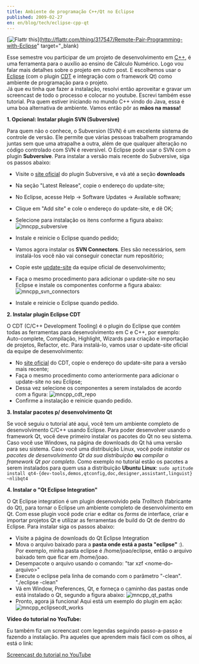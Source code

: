 ```yaml
---
title: Ambiente de programação C++/Qt no Eclipse
published: 2009-02-27
en: en/blog/tech/eclipse-cpp-qt
---
```


[![Flattr this](http://api.flattr.com/button/flattr-badge-large.png)](http://flattr.com/thing/317547/Remote-Pair-Programming-with-Eclipse" target="_blank)

Esse semestre vou participar de um projeto de desenvolvimento em [C++][cpp], é uma ferramenta para o auxílio ao ensino de Cálculo Numérico.
Logo vou falar mais detalhes sobre o projeto em outro post.
E escolhemos usar o [Eclipse] (com o plugin [CDT] e integração com o framework Qt) como ambiente de programação para o projeto.  
Já que eu tinha que fazer a instalação, resolvi então aproveitar e gravar um screencast de todo o processo e colocar no youtube.
Escrevi também esse tutorial.
Pra quem estiver iniciando no mundo C++ vindo do Java, essa é uma boa alternativa de ambiente.
Vamos então pôr as **mãos na massa!**

[cpp]: <http://en.wikipedia.org/wiki/C%2B%2B>
[Eclipse]: <http://www.eclipse.org>
[CDT]: <http://eclipse.org/cdt>

<!--more-->

**1. Opcional: Instalar plugin SVN (Subversive)**

Para quem não o conhece, o Subversion (SVN) é um excelente sistema de controle de versão.
Ele permite que várias pessoas trabalhem programando juntas sem que uma atrapalhe a outra, além de que qualquer alteração no código controlado com SVN é reversível.
O Eclipse pode usar o SVN com o plugin **Subversive**.
Para instalar a versão mais recente do Subversive, siga os passos abaixo:

 * Visite o [site oficial][1] do plugin Subversive, e vá até a seção **downloads**
 * Na seção "Latest Release", copie o endereço do update-site;
 * No Eclipse, acesse Help -&gt; Software Updates -&gt; Available software;
 * Clique em "Add site" e cole o endereço do update-site, e dê OK;
 * Selecione para instalação os itens conforme a figura abaixo: ![mncpp_subversive](/files/imgs/2009-02_mncpp_subversive.jpg)

 * Instale e reinicie o Eclipse quando pedido;
 * Vamos agora instalar os **SVN Connectors**. Eles são necessários, sem instalá-los você não vai conseguir conectar num repositório;
 * Copie este [update-site][2] da equipe oficial de desenvolvimento;
 * Faça o mesmo procedimento para adicionar o update-site no seu Eclipse e instale os componentes conforme a figura abaixo:
   ![mncpp_svn_connectors](/files/imgs/2009-02_mncpp_svn_connectors.jpg)
 * Instale e reinicie o Eclipse quando pedido.

**2. Instalar plugin Eclipse CDT**

O CDT (C/C++ Development Tooling) é o plugin do Eclipse que contém todas as ferramentas para desenvolvimento em C e C++, por exemplo: Auto-complete, Compilação, Highlight, Wizards para criação e importação de projetos, Refactor, etc.
Para instalá-lo, vamos usar o update-site oficial da equipe de desenvolvimento:

 * No [site oficial][3] do CDT, copie o endereço do update-site para a versão mais recente;
 * Faça o mesmo procedimento como anteriormente para adicionar o update-site no seu Eclipse;
 * Dessa vez selecione os componentes a serem instalados de acordo com a figura:
   ![mncpp_cdt_repo](/files/imgs/2009-02_mncpp_cdt_repo.jpg)
 * Confirme a instalação e reinicie quando pedido.

**3. Instalar pacotes p/ desenvolvimento Qt**

Se você seguiu o tutorial até aqui, você tem um ambiente completo de desenvolvimento C/C++ usando Eclipse.
Para poder desenvolver usando o framework Qt, você deve primeiro instalar os pacotes do Qt no seu sistema.
Caso você use Windows, na página de downloads do Qt há uma versão para seu sistema.
Caso você uma distribuição Linux, você pode _instalar os pacotes de desenvolvimento Qt da sua distribuição_ **ou** _compilar o framework Qt por completo_.
Como exemplo no tutorial estão os pacotes a serem instalados para quem usa a distribuição **Ubuntu Linux**: `sudo aptitude install qt4-{dev-tools,demos,qtconfig,doc,designer,assistant,linguist} ~nlibqt4`

**4. Instalar o "Qt Eclipse Integration"**

O Qt Eclipse integration é um plugin desenvolvido pela _Trolltech_ (fabricante do Qt), para tornar o Eclipse um ambiente completo de desenvolvimento em Qt.
Com esse plugin você pode criar e editar os _forms_ de interface, criar e importar projetos Qt e utilizar as ferramentas de build do Qt de dentro do Eclipse.
Para instalar siga os passos abaixo:

 * Visite a página de downloads do Qt Eclipse Integration
 * Mova o arquivo baixado para a **pasta onde está a pasta "eclipse"** :).
   Por exemplo, minha pasta eclipse é /home/joao/eclipse, então o arquivo baixado tem que ficar em /home/joao.
 * Desempacote o arquivo usando o comando: "tar xzf &lt;nome-do-arquivo&gt;"
 * Execute o eclipse pela linha de comando com o parâmetro "-clean". "./eclipse -clean"
 * Vá em Window, Preferences, Qt, e forneça o caminho das pastas onde está instalado o Qt, segundo a figura abaixo:
   ![mncpp_qt_paths](/files/imgs/2009-02_mncpp_qt_paths.jpg)
 * Pronto, agora já funciona! Aqui está um exemplo do plugin em ação:
   ![mncpp_eclipsecdt_works](/files/imgs/2009-02_mncpp_eclipsecdt_works.jpg)


**Vídeo do tutorial no YouTube:**

Eu também fiz um screencast com legendas seguindo passo-a-passo e fazendo a instalação.
Pra aqueles que aprendem mais fácil com os olhos, aí está o link:

[Screencast do tutorial no YouTube](http://www.youtube.com/watch?v=Ce-Cfp24WGw)

[1]: <http://www.eclipse.org/subversive/>
[2]: <http://www.polarion.org/projects/subversive/download/eclipse/2.0/update-site/>
[3]: <http://www.eclipse.org/cdt/downloads.php>
